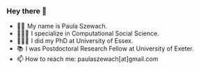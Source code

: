 ### Hey there 👋

- 🚶‍♀️  My name is Paula Szewach.
- 👩🏽‍💻  I specialize in Computational Social Science.
- 👩🏻‍🎓  I did my PhD at University of Essex.
- 📚  I was Postdoctoral Research Fellow at University of Exeter.
- 📫  How to reach me: paulaszewach[at]gmail.com


